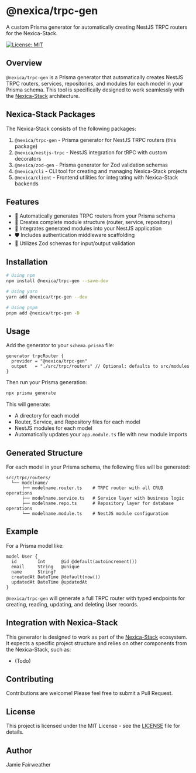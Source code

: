 # @nexica/trpc-gen

A custom Prisma generator for automatically creating NestJS TRPC routers for the Nexica-Stack.

[![License: MIT](https://img.shields.io/badge/License-MIT-yellow.svg)](https://opensource.org/licenses/MIT)

## Overview

`@nexica/trpc-gen` is a Prisma generator that automatically creates NestJS TRPC routers, services, repositories, and modules for each model in your Prisma schema. This tool is specifically designed to work seamlessly with the [Nexica-Stack](https://github.com/link-to-nexica-stack) architecture.

## Nexica-Stack Packages

The Nexica-Stack consists of the following packages:

1. `@nexica/trpc-gen` - Prisma generator for NestJS TRPC routers (this package)
2. `@nexica/nestjs-trpc` - NestJS integration for tRPC with custom decorators
3. `@nexica/zod-gen` - Prisma generator for Zod validation schemas
4. `@nexica/cli` - CLI tool for creating and managing Nexica-Stack projects
5. `@nexica/client` - Frontend utilities for integrating with Nexica-Stack backends

## Features

- 🔄 Automatically generates TRPC routers from your Prisma schema
- 🧩 Creates complete module structure (router, service, repository)
- 🔌 Integrates generated modules into your NestJS application
- 🛡️ Includes authentication middleware scaffolding
- 📝 Utilizes Zod schemas for input/output validation

## Installation

```bash
# Using npm
npm install @nexica/trpc-gen --save-dev

# Using yarn
yarn add @nexica/trpc-gen --dev

# Using pnpm
pnpm add @nexica/trpc-gen -D
```

## Usage

Add the generator to your `schema.prisma` file:

```prisma
generator trpcRouter {
  provider = "@nexica/trpc-gen"
  output   = "./src/trpc/routers" // Optional: defaults to src/modules
}
```

Then run your Prisma generation:

```bash
npx prisma generate
```

This will generate:

- A directory for each model
- Router, Service, and Repository files for each model
- NestJS modules for each model
- Automatically updates your `app.module.ts` file with new module imports

## Generated Structure

For each model in your Prisma schema, the following files will be generated:

```
src/trpc/routers/
  └── modelname/
      ├── modelname.router.ts    # TRPC router with all CRUD operations
      ├── modelname.service.ts   # Service layer with business logic
      ├── modelname.repo.ts      # Repository layer for database operations
      └── modelname.module.ts    # NestJS module configuration
```

## Example

For a Prisma model like:

```prisma
model User {
  id        Int      @id @default(autoincrement())
  email     String   @unique
  name      String?
  createdAt DateTime @default(now())
  updatedAt DateTime @updatedAt
}
```

`@nexica/trpc-gen` will generate a full TRPC router with typed endpoints for creating, reading, updating, and deleting User records.

## Integration with Nexica-Stack

This generator is designed to work as part of the [Nexica-Stack](https://github.com/link-to-nexica-stack) ecosystem. It expects a specific project structure and relies on other components from the Nexica-Stack, such as:

- (Todo)

## Contributing

Contributions are welcome! Please feel free to submit a Pull Request.

## License

This project is licensed under the MIT License - see the [LICENSE](LICENSE) file for details.

## Author

Jamie Fairweather

